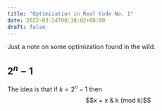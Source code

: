 ```yaml
---
title: "Optimization in Real Code No. 1"
date: 2022-03-24T00:38:02+08:00
draft: false
---
```


Just a note on some optimization found in the wild.

<!--more-->

## $2^n-1$

The idea is that if $k = 2^n - 1$ then $$x = x & k (mod k)$$
